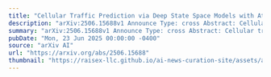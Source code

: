 ```yaml
---
title: "Cellular Traffic Prediction via Deep State Space Models with Attention Mechanism"
description: "arXiv:2506.15688v1 Announce Type: cross Abstract: Cellular traffic prediction is of great importance for operators to manage network resources and make decisions. Traffic is highly dynamic and influenced by many exogenous factors, which would lead to the degradation of traffic prediction accuracy. This paper proposes an end-to-end framework with two variants to explicitly characterize the spatiotemporal patterns of cellular traffic among neighboring cells. It uses convolutional neural networks with an attention mechanism to capture the spatial dynamics and Kalman filter for temporal modelling. Besides, we can fully exploit the auxiliary information such as social activities to improve prediction performance. We conduct extensive experiments on three real-world datasets. The results show that our proposed models outperform the state-of-the-art machine learning techniques in terms of prediction accuracy."
summary: "arXiv:2506.15688v1 Announce Type: cross Abstract: Cellular traffic prediction is of great importance for operators to manage network resources and make decisions. Traffic is highly dynamic and influenced by many exogenous factors, which would lead to the degradation of traffic prediction accuracy. This paper proposes an end-to-end framework with two variants to explicitly characterize the spatiotemporal patterns of cellular traffic among neighboring cells. It uses convolutional neural networks with an attention mechanism to capture the spatial dynamics and Kalman filter for temporal modelling. Besides, we can fully exploit the auxiliary information such as social activities to improve prediction performance. We conduct extensive experiments on three real-world datasets. The results show that our proposed models outperform the state-of-the-art machine learning techniques in terms of prediction accuracy."
pubDate: "Mon, 23 Jun 2025 00:00:00 -0400"
source: "arXiv AI"
url: "https://arxiv.org/abs/2506.15688"
thumbnail: "https://raisex-llc.github.io/ai-news-curation-site/assets/arxiv.png"
---
```


